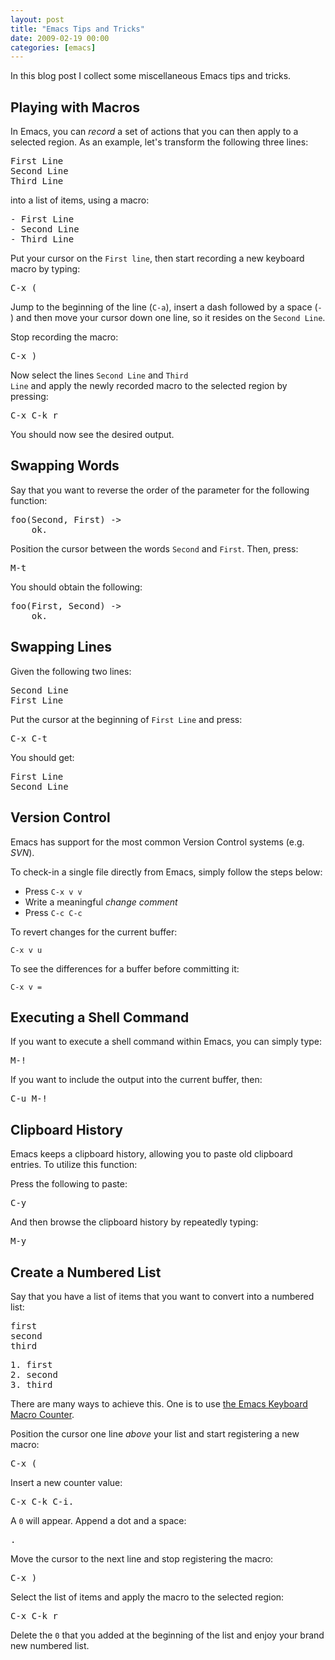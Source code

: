 ```yaml
---
layout: post
title: "Emacs Tips and Tricks"
date: 2009-02-19 00:00
categories: [emacs]
---
```


In this blog post I collect some miscellaneous Emacs tips and tricks.

<h2>Playing with Macros</h2>

In Emacs, you can _record_ a set of actions that you can then apply to a selected region. As an example, let's transform the following three lines:

<pre>
First Line
Second Line
Third Line
</pre>

into a list of items, using a macro:

<pre>
- First Line
- Second Line
- Third Line
</pre>

Put your cursor on the <code>First line</code>, then start recording a new keyboard macro by typing:

<pre>C-x (</pre>

Jump to the beginning of the line (<code>C-a</code>), insert a dash followed by a space (<code>- </code>) and then move your cursor down one line, so it resides on the <code>Second Line</code>.

Stop recording the macro:

<pre>C-x )</pre>

Now select the lines <code>Second Line</code> and <code>Third Line</code> and apply the newly recorded macro to the selected region by pressing:

<pre>C-x C-k r</pre>

You should now see the desired output.

<h2>Swapping Words</h2>

Say that you want to reverse the order of the parameter for the following function:

<pre>
foo(Second, First) -&gt;
    ok.
</pre>

Position the cursor between the words <code>Second</code> and <code>First</code>. Then, press:

<pre>M-t</pre>

You should obtain the following:

<pre>
foo(First, Second) -&gt;
    ok.
</pre>

<h2>Swapping Lines</h2>

Given the following two lines:

<pre>
Second Line
First Line
</pre>

Put the cursor at the beginning of <code>First Line</code> and press:

<pre>C-x C-t</pre>

You should get:

<pre>
First Line
Second Line
</pre>

<h2>Version Control</h2>

Emacs has support for the most common Version Control systems (e.g. _SVN_).

To check-in a single file directly from Emacs, simply follow the steps below:

* Press <code>C-x v v</code>
* Write a meaningful _change comment_
* Press <code>C-c C-c</code>

To revert changes for the current buffer:

<code>C-x v u</code>

To see the differences for a buffer before committing it:

<code>C-x v =</code>

<h2>Executing a Shell Command</h2>

If you want to execute a shell command within Emacs, you can simply type:

<pre>M-!</pre>

If you want to include the output into the current buffer, then:

<pre>C-u M-!</pre>

<h2>Clipboard History</h2>

Emacs keeps a clipboard history, allowing you to paste old clipboard entries. To utilize this function:

Press the following to paste:

<pre>C-y</pre>

And then browse the clipboard history by repeatedly typing:

<pre>M-y</pre>

<h2>Create a Numbered List</h2>

Say that you have a list of items that you want to convert into a numbered list:

<pre>
first
second
third
</pre>

<pre>
1. first
2. second
3. third
</pre>

There are many ways to achieve this. One is to use <a
href="http://www.gnu.org/software/emacs/manual/html_node/emacs/Keyboard-Macro-Counter.html#Keyboard-Macro-Counter"
target="_blank">the Emacs Keyboard Macro Counter</a>.

Position the cursor one line _above_ your list and start registering a new macro:

<pre>C-x (</pre>

Insert a new counter value:

<pre>C-x C-k C-i.</pre>

A <code>0</code> will appear. Append a dot and a space:

<pre>. </pre>

Move the cursor to the next line and stop registering the macro:

<pre>C-x )</pre>

Select the list of items and apply the macro to the selected region:

<pre>C-x C-k r</pre>

Delete the <code>0</code> that you added at the beginning of the list and enjoy your brand new numbered list.
